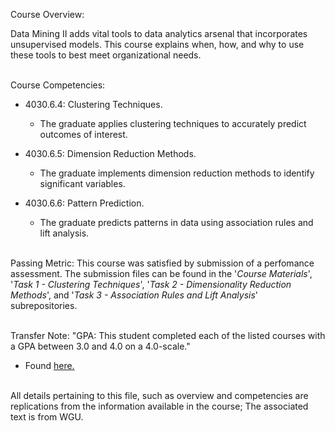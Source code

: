 Course Overview:

Data Mining II adds vital tools to data analytics arsenal that incorporates unsupervised models. This course explains when, how, and why to use these tools to best meet organizational needs.
<br/><br />

Course Competencies:

- 4030.6.4: Clustering Techniques.
	- The graduate applies clustering techniques to accurately predict outcomes of interest.

- 4030.6.5: Dimension Reduction Methods.
	- The graduate implements dimension reduction methods to identify significant variables.

- 4030.6.6: Pattern Prediction.
	- The graduate predicts patterns in data using association rules and lift analysis.
<br /><br />

Passing Metric:
This course was satisfied by submission of a perfomance assessment. The submission files can be found in the '*Course Materials*', '*Task 1 - Clustering Techniques*', '*Task 2 - Dimensionality Reduction Methods*', and '*Task 3 - Association Rules and Lift Analysis*' subrepositories.
<br /><br />

Transfer Note:
"GPA: This student completed each of the listed courses with a GPA between 3.0 and 4.0 on a 4.0-scale."
- Found [here.](https://www.wgu.edu/admissions/transfers.html)
<br /><br />

All details pertaining to this file, such as overview and competencies are replications from the information available in the course; The associated text is from WGU.